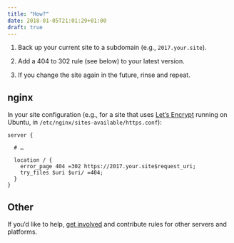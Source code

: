 ```yaml
---
title: "How?"
date: 2018-01-05T21:01:29+01:00
draft: true
---
```


1. Back up your current site to a subdomain (e.g., `2017.your.site`).

2. Add a 404 to 302 rule (see below) to your latest version.

3. If you change the site again in the future, rinse and repeat.

## nginx

In your site configuration (e.g., for a site that uses [Let’s Encrypt](https://letsencrypt.org) running on Ubuntu, in `/etc/nginx/sites-available/https.conf`):

```nginx
server {

  # …

  location / {
    error_page 404 =302 https://2017.your.site$request_uri;
    try_files $uri $uri/ =404;
  }
}
```

## Other

If you‘d like to help, [get involved](/get-involved) and contribute rules for other servers and platforms.
